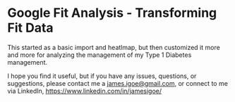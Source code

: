# Google Fit Analysis - Transforming Fit Data

This started as a basic import and heatlmap, but then customized it more and more for analyzing the management of my Type 1 Diabetes management.

I hope you find it useful, but if you have any issues, questions, or suggestions, please contact me a james.igoe@gmail.com, or connect to me via LinkedIn, https://www.linkedin.com/in/jamesigoe/